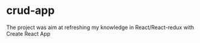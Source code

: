 # crud-app

The project was aim at refreshing my knowledge in React/React-redux with Create React App
